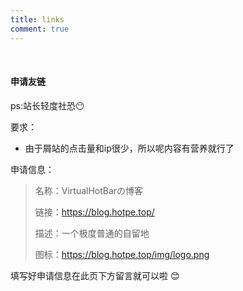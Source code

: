 ```yaml
---
title: links
comment: true
---
```



</br>

<h4 id="申请友链"><a href="#申请友链" class="headerlink" title="申请友链"></a>申请友链</h4><p>ps:站长轻度社恐😶</p>
<p>要求：</p>
<ul>
<li>由于屑站的点击量和ip很少，所以呢内容有营养就行了</li>
</ul>
<p>申请信息：</p>
<blockquote>
<p>名称：VirtualHotBarの博客</p>
<p>链接：<a target="_blank" rel="noopener" href="https://www.loser.plus/">https://blog.hotpe.top/</a></p>
<p>描述：一个极度普通的自留地</p>
<p>图标：<a target="_blank" rel="noopener" href="https://www.loser.plus/img/logo.png">https://blog.hotpe.top/img/logo.png</a></p>
</blockquote>
<p>填写好申请信息在此页下方留言就可以啦 😊</p>
